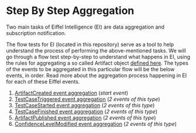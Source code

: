 # Step By Step Aggregation

Two main tasks of Eiffel Intelligence (EI) are data aggregation and subscription
notification.

The flow tests for EI (located in this repository) serve as a tool to help
understand the process of performing the above-mentioned tasks.
We will go through a flow test step-by-step to understand what happens in EI,
using the rules for aggregating a so called Artifact object [defined here](https://github.com/eiffel-community/eiffel-intelligence/blob/master/src/main/resources/rules/ArtifactRules-Eiffel-Agen-Version.json).
The types of the events to be aggregated in this particular flow will be
the below events, in order. Read more about the aggregation process happening
in EI for each of these Eiffel events.

1. [ArtifactCreated event aggregation](https://github.com/eiffel-community/eiffel-intelligence/blob/master/wiki/markdown/artifact-created-event-aggregation.md) (*start event*)
2. [TestCaseTriggered event aggregation](https://github.com/eiffel-community/eiffel-intelligence/blob/master/wiki/markdown/test-case-triggered-event-aggregation.md) (*2 events of this type*)
3. [TestCaseStarted event aggregation](https://github.com/eiffel-community/eiffel-intelligence/blob/master/wiki/markdown/test-case-started-event-aggregation.md) (*2 events of this type*)
4. [TestCaseFinished event aggregation](https://github.com/eiffel-community/eiffel-intelligence/blob/master/wiki/markdown/test-case-finished-event-aggregation.md) (*2 events of this type*)
5. [ArtifactPublished event aggregation](https://github.com/eiffel-community/eiffel-intelligence/blob/master/wiki/markdown/artifact-published-event-aggregation.md) (*2 events of this type*)
6. [ConfidenceLevelModified event aggregation](https://github.com/eiffel-community/eiffel-intelligence/blob/master/wiki/markdown/confidence-level-modified-event-aggregation.md) (*2 events of this type*)

